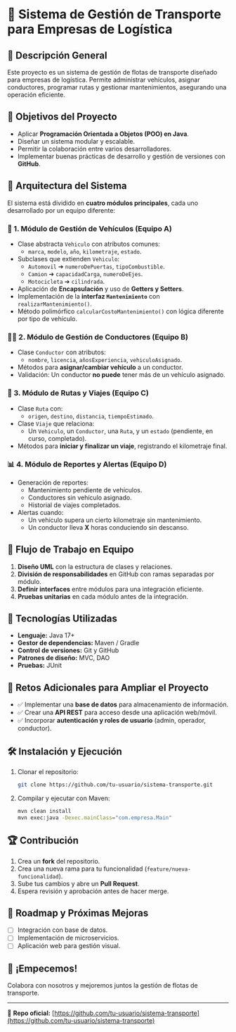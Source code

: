 # 🚛 Sistema de Gestión de Transporte para Empresas de Logística

## 📄 Descripción General
Este proyecto es un sistema de gestión de flotas de transporte diseñado para empresas de logística. Permite administrar vehículos, asignar conductores, programar rutas y gestionar mantenimientos, asegurando una operación eficiente.

## 🎯 Objetivos del Proyecto
- Aplicar **Programación Orientada a Objetos (POO) en Java**.
- Diseñar un sistema modular y escalable.
- Permitir la colaboración entre varios desarrolladores.
- Implementar buenas prácticas de desarrollo y gestión de versiones con **GitHub**.

## 🏢 Arquitectura del Sistema
El sistema está dividido en **cuatro módulos principales**, cada uno desarrollado por un equipo diferente:

### 🚗 1. Módulo de Gestión de Vehículos (Equipo A)
- Clase abstracta `Vehiculo` con atributos comunes:
  - `marca`, `modelo`, `año`, `kilometraje`, `estado`.
- Subclases que extienden `Vehiculo`:
  - `Automovil` ➔ `numeroDePuertas`, `tipoCombustible`.
  - `Camion` ➔ `capacidadCarga`, `numeroDeEjes`.
  - `Motocicleta` ➔ `cilindrada`.
- Aplicación de **Encapsulación** y uso de **Getters y Setters**.
- Implementación de la **interfaz `Mantenimiento`** con `realizarMantenimiento()`.
- Método polimórfico `calcularCostoMantenimiento()` con lógica diferente por tipo de vehículo.

### 👷‍♂️ 2. Módulo de Gestión de Conductores (Equipo B)
- Clase `Conductor` con atributos:
  - `nombre`, `licencia`, `añosExperiencia`, `vehiculoAsignado`.
- Métodos para **asignar/cambiar vehículo** a un conductor.
- Validación: Un conductor **no puede** tener más de un vehículo asignado.

### 🛵 3. Módulo de Rutas y Viajes (Equipo C)
- Clase `Ruta` con:
  - `origen`, `destino`, `distancia`, `tiempoEstimado`.
- Clase `Viaje` que relaciona:
  - Un `Vehiculo`, un `Conductor`, una `Ruta`, y un `estado` (pendiente, en curso, completado).
- Métodos para **iniciar y finalizar un viaje**, registrando el kilometraje final.

### 📊 4. Módulo de Reportes y Alertas (Equipo D)
- Generación de reportes:
  - Mantenimiento pendiente de vehículos.
  - Conductores sin vehículo asignado.
  - Historial de viajes completados.
- Alertas cuando:
  - Un vehículo supera un cierto kilometraje sin mantenimiento.
  - Un conductor lleva **X** horas conduciendo sin descanso.

## 🔄 Flujo de Trabajo en Equipo
1. **Diseño UML** con la estructura de clases y relaciones.
2. **División de responsabilidades** en GitHub con ramas separadas por módulo.
3. **Definir interfaces** entre módulos para una integración eficiente.
4. **Pruebas unitarias** en cada módulo antes de la integración.

## 🔮 Tecnologías Utilizadas
- **Lenguaje:** Java 17+
- **Gestor de dependencias:** Maven / Gradle
- **Control de versiones:** Git y GitHub
- **Patrones de diseño:** MVC, DAO
- **Pruebas:** JUnit

## 💪 Retos Adicionales para Ampliar el Proyecto
- ✅ Implementar una **base de datos** para almacenamiento de información.
- ✅ Crear una **API REST** para acceso desde una aplicación web/móvil.
- ✅ Incorporar **autenticación y roles de usuario** (admin, operador, conductor).

## 🛠️ Instalación y Ejecución
1. Clonar el repositorio:
   ```bash
   git clone https://github.com/tu-usuario/sistema-transporte.git
   ```
2. Compilar y ejecutar con Maven:
   ```bash
   mvn clean install
   mvn exec:java -Dexec.mainClass="com.empresa.Main"
   ```

## 🏆 Contribución
1. Crea un **fork** del repositorio.
2. Crea una nueva rama para tu funcionalidad (`feature/nueva-funcionalidad`).
3. Sube tus cambios y abre un **Pull Request**.
4. Espera revisión y aprobación antes de hacer merge.

## 📅 Roadmap y Próximas Mejoras
- [ ] Integración con base de datos.
- [ ] Implementación de microservicios.
- [ ] Aplicación web para gestión visual.

## 🚀 ¡Empecemos!
Colabora con nosotros y mejoremos juntos la gestión de flotas de transporte.

---
🌟 **Repo oficial:** [https://github.com/tu-usuario/sistema-transporte](https://github.com/tu-usuario/sistema-transporte)
